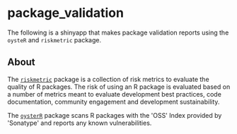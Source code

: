 # package_validation

The following is a shinyapp that makes package validation reports using the `oysteR` and `riskmetric` package.

## About

The [`riskmetric`](https://github.com/pharmaR/riskmetric) package is a collection of risk metrics to evaluate the quality of R packages. The risk of using an R package is evaluated based on a number of metrics meant to evaluate development best practices, code documentation, community engagement and development sustainability. 

The [`oysterR`](https://cran.r-project.org/web/packages/oysteR/index.html) package scans R packages with the 'OSS' Index provided by 'Sonatype' and reports any known vulnerabilities. 
